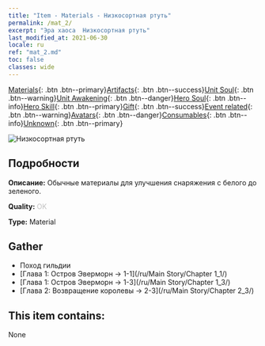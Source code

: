 ```yaml
---
title: "Item - Materials - Низкосортная ртуть"
permalink: /mat_2/
excerpt: "Эра хаоса  Низкосортная ртуть"
last_modified_at: 2021-06-30
locale: ru
ref: "mat_2.md"
toc: false
classes: wide
---
```

 [Materials](/ItemsRU/){: .btn .btn--primary}[Artifacts](/ItemsRU/Artifacts/){: .btn .btn--success}[Unit Soul](/ItemsRU/UnitSoul/){: .btn .btn--warning}[Unit Awakening](/ItemsRU/UnitAwakening/){: .btn .btn--danger}[Hero Soul](/ItemsRU/HeroSoul/){: .btn .btn--info}[Hero Skill](/ItemsRU/HeroSkill/){: .btn .btn--primary}[Gift](/ItemsRU/Gift/){: .btn .btn--success}[Event related](/ItemsRU/Events/){: .btn .btn--warning}[Avatars](/ItemsRU/Avatars/){: .btn .btn--danger}[Consumables](/ItemsRU/Consumables/){: .btn .btn--info}[Unknown](/ItemsRU/Unknown/){: .btn .btn--primary}

 ![Низкосортная ртуть](/images/t/i_cailiao_shuiyin1.png)

## Подробности
 **Описание:** Обычные материалы для улучшения снаряжения c белого до зеленого.

 **Quality:** <span style="color: #C0C0C0">OK</span>

 **Type:** Material

## Gather

*    Поход гильдии 
*    [Глава 1: Остров Эверморн -> 1-1](/ru/Main Story/Chapter 1_1/) 
*    [Глава 1: Остров Эверморн -> 1-3](/ru/Main Story/Chapter 1_3/) 
*    [Глава 2: Возвращение королевы -> 2-3](/ru/Main Story/Chapter 2_3/) 

## This item contains:

  None

